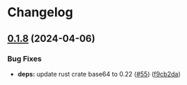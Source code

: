 # Changelog

## [0.1.8](https://github.com/neoeinstein/aliri/compare/aliri_base64-v0.1.7...aliri_base64-v0.1.8) (2024-04-06)


### Bug Fixes

* **deps:** update rust crate base64 to 0.22 ([#55](https://github.com/neoeinstein/aliri/issues/55)) ([f9cb2da](https://github.com/neoeinstein/aliri/commit/f9cb2dad1183d0025473bf7775f4a62ba708b815))
